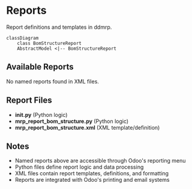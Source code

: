 # Reports

Report definitions and templates in ddmrp.

```mermaid
classDiagram
    class BomStructureReport
    AbstractModel <|-- BomStructureReport
```

## Available Reports

No named reports found in XML files.


## Report Files

- **__init__.py** (Python logic)
- **mrp_report_bom_structure.py** (Python logic)
- **mrp_report_bom_structure.xml** (XML template/definition)

## Notes
- Named reports above are accessible through Odoo's reporting menu
- Python files define report logic and data processing
- XML files contain report templates, definitions, and formatting
- Reports are integrated with Odoo's printing and email systems
